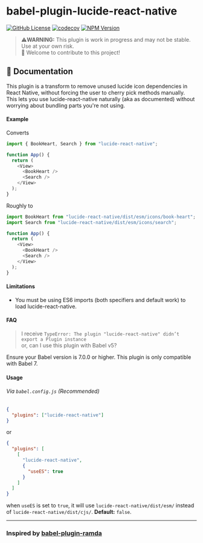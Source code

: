 # babel-plugin-lucide-react-native

[![GitHub License](https://img.shields.io/github/license/WanQuanXie/babel-plugin-lucide-react-native?logo=github)](https://github.com/WanQuanXie/babel-plugin-lucide-react-native?tab=MIT-1-ov-file)
[![codecov](https://codecov.io/github/WanQuanXie/babel-plugin-lucide-react-native/graph/badge.svg?token=4X2JMZOUIS)](https://codecov.io/github/WanQuanXie/babel-plugin-lucide-react-native)
[![NPM Version](https://img.shields.io/npm/v/babel-plugin-lucide-react-native?registry_uri=https%3A%2F%2Fregistry.npmjs.com&logo=npm&logoColor=%23CB3837)](https://www.npmjs.com/package/babel-plugin-lucide-react-native)

> &#x26A0;&#xFE0F;**WARNING:** This plugin is work in progress and may not be stable. Use at your own risk.<br/>
> 👏 Welcome to contribute to this project!

## 📖 Documentation

This plugin is a transform to remove unused lucide icon dependencies in React Native, without forcing the user to cherry pick methods manually. This lets you use lucide-react-native naturally (aka as documented) without worrying about bundling parts you're not using.

#### Example

Converts

```js
import { BookHeart, Search } from "lucide-react-native";

function App() {
  return (
    <View>
      <BookHeart />
      <Search />
    </View>
  );
}
```

Roughly to

```js
import BookHeart from "lucide-react-native/dist/esm/icons/book-heart";
import Search from "lucide-react-native/dist/esm/icons/search";

function App() {
  return (
    <View>
      <BookHeart />
      <Search />
    </View>
  );
}
```

#### Limitations

- You must be using ES6 imports (both specifiers and default work) to load lucide-react-native.

#### FAQ

> I receive `TypeError: The plugin "lucide-react-native" didn’t export a Plugin instance`<br>
> or, can I use this plugin with Babel v5?

Ensure your Babel version is 7.0.0 or higher. This plugin is only compatible with Babel 7.

#### Usage

###### Via `babel.config.js` (Recommended)

```json
{
  "plugins": ["lucide-react-native"]
}
```

or

```json
{
  "plugins": [
    [
      "lucide-react-native",
      {
        "useES": true
      }
    ]
  ]
}
```

when `useES` is set to `true`, it will use `lucide-react-native/dist/esm/` instead of `lucide-react-native/dist/cjs/`. **Default:** `false`.

---

### Inspired by [babel-plugin-ramda](https://github.com/megawac/babel-plugin-ramda)
